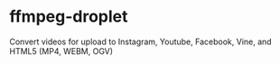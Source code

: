ffmpeg-droplet
==============

Convert videos for upload to Instagram, Youtube, Facebook, Vine, and HTML5 (MP4, WEBM, OGV)
